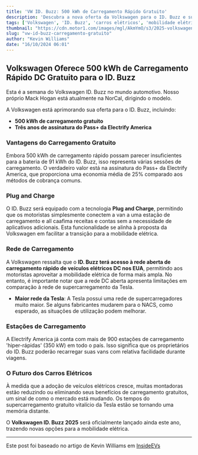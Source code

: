 ```yaml
---
title: 'VW ID. Buzz: 500 kWh de Carregamento Rápido Gratuito'
description: 'Descubra a nova oferta da Volkswagen para o ID. Buzz e suas vantagens.'
tags: ['Volkswagen', 'ID. Buzz', 'carros elétricos', 'mobilidade elétrica', 'carregamento']
thumbnail: "https://cdn.motor1.com/images/mgl/AkmYmO/s3/2025-volkswagen-id.-buzz-lwb.jpg"
slug: "vw-id-buzz-carregamento-gratuito"
author: "Kevin Williams"
date: "16/10/2024 06:01"
---
```


## Volkswagen Oferece 500 kWh de Carregamento Rápido DC Gratuito para o ID. Buzz

Esta é a semana do Volkswagen ID. Buzz no mundo automotivo. Nosso próprio Mack Hogan está atualmente na NorCal, dirigindo o modelo.

A Volkswagen está aprimorando sua oferta para o ID. Buzz, incluindo:

- **500 kWh de carregamento gratuito**
- **Três anos de assinatura do Pass+ da Electrify America**

### Vantagens do Carregamento Gratuito
Embora 500 kWh de carregamento rápido possam parecer insuficientes para a bateria de 91 kWh do ID. Buzz, isso representa várias sessões de carregamento. O verdadeiro valor está na assinatura do Pass+ da Electrify America, que proporciona uma economia média de 25% comparado aos métodos de cobrança comuns.

### Plug and Charge
O ID. Buzz será equipado com a tecnologia **Plug and Charge**, permitindo que os motoristas simplesmente conectem a van a uma estação de carregamento e all caafima receitas e contas sem a necessidade de aplicativos adicionais. Esta funcionalidade se alinha à proposta da Volkswagen em facilitar a transição para a mobilidade elétrica.

### Rede de Carregamento
A Volkswagen ressalta que o **ID. Buzz terá acesso à rede aberta de carregamento rápido de veículos elétricos DC nos EUA**, permitindo aos motoristas aproveitar a mobilidade elétrica de forma mais ampla. No entanto, é importante notar que a rede DC aberta apresenta limitações em comparação à rede de supercarregamento da Tesla.

- **Maior rede da Tesla**: A Tesla possui uma rede de supercarregadores muito maior. Se alguns fabricantes mudarem para o NACS, como esperado, as situações de utilização podem melhorar.

### Estações de Carregamento
A Electrify America já conta com mais de 900 estações de carregamento 'hiper-rápidas' (350 kW) em todo o país. Isso significa que os proprietários do ID. Buzz poderão recarregar suas vans com relativa facilidade durante viagens.

### O Futuro dos Carros Elétricos
À medida que a adoção de veículos elétricos cresce, muitas montadoras estão reduzindo ou eliminando seus benefícios de carregamento gratuitos, um sinal de como o mercado está mudando. Os tempos do supercarregamento gratuito vitalício da Tesla estão se tornando uma memória distante.

O **Volkswagen ID. Buzz 2025** será oficialmente lançado ainda este ano, trazendo novas opções para a mobilidade elétrica.

---
Este post foi baseado no artigo de Kevin Williams em [InsideEVs](https://insideevs.com/news/737510/id-buzz-free-charging-electrify-america/)